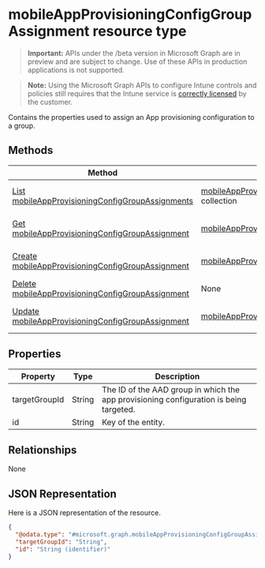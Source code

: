 ﻿# mobileAppProvisioningConfigGroupAssignment resource type

> **Important:** APIs under the /beta version in Microsoft Graph are in preview and are subject to change. Use of these APIs in production applications is not supported.

> **Note:** Using the Microsoft Graph APIs to configure Intune controls and policies still requires that the Intune service is [correctly licensed](https://go.microsoft.com/fwlink/?linkid=839381) by the customer.

Contains the properties used to assign an App provisioning configuration to a group.
## Methods
|Method|Return Type|Description|
|---|---|---|
|[List mobileAppProvisioningConfigGroupAssignments](../api/intune_apps_mobileappprovisioningconfiggroupassignment_list.md)|[mobileAppProvisioningConfigGroupAssignment](../resources/intune_apps_mobileappprovisioningconfiggroupassignment.md) collection|List properties and relationships of the [mobileAppProvisioningConfigGroupAssignment](../resources/intune_apps_mobileappprovisioningconfiggroupassignment.md) objects.|
|[Get mobileAppProvisioningConfigGroupAssignment](../api/intune_apps_mobileappprovisioningconfiggroupassignment_get.md)|[mobileAppProvisioningConfigGroupAssignment](../resources/intune_apps_mobileappprovisioningconfiggroupassignment.md)|Read properties and relationships of the [mobileAppProvisioningConfigGroupAssignment](../resources/intune_apps_mobileappprovisioningconfiggroupassignment.md) object.|
|[Create mobileAppProvisioningConfigGroupAssignment](../api/intune_apps_mobileappprovisioningconfiggroupassignment_create.md)|[mobileAppProvisioningConfigGroupAssignment](../resources/intune_apps_mobileappprovisioningconfiggroupassignment.md)|Create a new [mobileAppProvisioningConfigGroupAssignment](../resources/intune_apps_mobileappprovisioningconfiggroupassignment.md) object.|
|[Delete mobileAppProvisioningConfigGroupAssignment](../api/intune_apps_mobileappprovisioningconfiggroupassignment_delete.md)|None|Deletes a [mobileAppProvisioningConfigGroupAssignment](../resources/intune_apps_mobileappprovisioningconfiggroupassignment.md).|
|[Update mobileAppProvisioningConfigGroupAssignment](../api/intune_apps_mobileappprovisioningconfiggroupassignment_update.md)|[mobileAppProvisioningConfigGroupAssignment](../resources/intune_apps_mobileappprovisioningconfiggroupassignment.md)|Update the properties of a [mobileAppProvisioningConfigGroupAssignment](../resources/intune_apps_mobileappprovisioningconfiggroupassignment.md) object.|

## Properties
|Property|Type|Description|
|---|---|---|
|targetGroupId|String|The ID of the AAD group in which the app provisioning configuration is being targeted.|
|id|String|Key of the entity.|

## Relationships
None
## JSON Representation
Here is a JSON representation of the resource.
<!-- {
  "blockType": "resource",
  "keyProperty": "id",
  "@odata.type": "microsoft.graph.mobileAppProvisioningConfigGroupAssignment"
}
-->
```json
{
  "@odata.type": "#microsoft.graph.mobileAppProvisioningConfigGroupAssignment",
  "targetGroupId": "String",
  "id": "String (identifier)"
}
```



